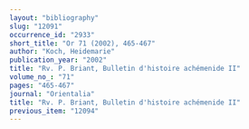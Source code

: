```yaml
---
layout: "bibliography"
slug: "12091"
occurrence_id: "2933"
short_title: "Or 71 (2002), 465-467"
author: "Koch, Heidemarie"
publication_year: "2002"
title: "Rv. P. Briant, Bulletin d'histoire achémenide II"
volume_no_: "71"
pages: "465-467"
journal: "Orientalia"
title: "Rv. P. Briant, Bulletin d'histoire achémenide II"
previous_item: "12094"
---
```

